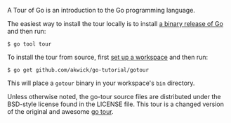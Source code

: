 A Tour of Go is an introduction to the Go programming language.

The easiest way to install the tour locally is to install
[a binary release of Go](https://golang.org/dl/) and then run:

	$ go tool tour

To install the tour from source, first 
[set up a workspace](https://golang.org/doc/code.html) and then run:

	$ go get github.com/akwick/go-tutorial/gotour

This will place a `gotour` binary in your workspace's `bin` directory.

Unless otherwise noted, the go-tour source files are distributed
under the BSD-style license found in the LICENSE file.
This tour is a changed version of the original and awesome [go tour](https://github.com/golang/tour).